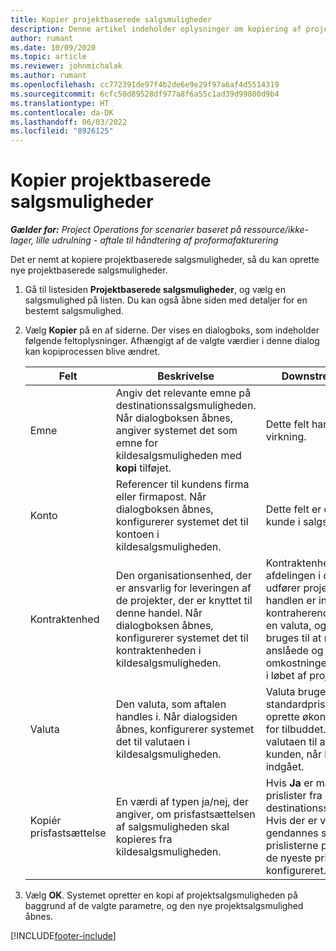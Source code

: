 ```yaml
---
title: Kopier projektbaserede salgsmuligheder
description: Denne artikel indeholder oplysninger om kopiering af projektbaserede salgsmuligheder i Project Operations.
author: rumant
ms.date: 10/09/2020
ms.topic: article
ms.reviewer: johnmichalak
ms.author: rumant
ms.openlocfilehash: cc772391de97f4b2de6e9e29f97a6af4d5514319
ms.sourcegitcommit: 6cfc50d89528df977a8f6a55c1ad39d99800d9b4
ms.translationtype: HT
ms.contentlocale: da-DK
ms.lasthandoff: 06/03/2022
ms.locfileid: "8926125"
---
```

# <a name="copy-project-based-opportunities"></a>Kopier projektbaserede salgsmuligheder

_**Gælder for:** Project Operations for scenarier baseret på ressource/ikke-lager, lille udrulning - aftale til håndtering af proformafakturering_


Det er nemt at kopiere projektbaserede salgsmuligheder, så du kan oprette nye projektbaserede salgsmuligheder. 

1. Gå til listesiden **Projektbaserede salgsmuligheder**, og vælg en salgsmulighed på listen. Du kan også åbne siden med detaljer for en bestemt salgsmulighed. 
2. Vælg **Kopier** på en af siderne. Der vises en dialogboks, som indeholder følgende feltoplysninger. Afhængigt af de valgte værdier i denne dialog kan kopiprocessen blive ændret.

    | **Felt** | **Beskrivelse** | **Downstream-virkning** |
    | --- | --- | --- |
    | Emne | Angiv det relevante emne på destinationssalgsmuligheden. Når dialogboksen åbnes, angiver systemet det som emne for kildesalgsmuligheden med **kopi** tilføjet. | Dette felt har ingen afledt virkning. |
    | Konto | Referencer til kundens firma eller firmapost. Når dialogboksen åbnes, konfigurerer systemet det til kontoen i kildesalgsmuligheden. | Dette felt er den primære kunde i salgsmuligheden. |
    | Kontraktenhed | Den organisationsenhed, der er ansvarlig for leveringen af de projekter, der er knyttet til denne handel. Når dialogboksen åbnes, konfigurerer systemet det til kontraktenheden i kildesalgsmuligheden. | Kontraktenheden er afdelingen i det firma, der udfører projekterne, når handlen er indgået. Alle kontraherende enheder har en valuta, og denne valuta bruges til at rapportere de anslåede og faktiske omkostninger, der er påløbet i løbet af projektet. |
    | Valuta | Den valuta, som aftalen handles i. Når dialogsiden åbnes, konfigurerer systemet det til valutaen i kildesalgsmuligheden. | Valuta bruges til en standardprisliste og til at oprette økonomiske estimater for tilbuddet. Til sidst bruges valutaen til at fakturere kunden, når handlen er indgået. |
    | Kopiér prisfastsættelse | En værdi af typen ja/nej, der angiver, om prisfastsættelsen af salgsmuligheden skal kopieres fra kildesalgsmuligheden. | Hvis **Ja** er markeret, kopieres prislister fra kilden til destinationssalgsmuligheden. Hvis der er valgt **Nej** gendannes standarderne for prislisterne på baggrund af de nyeste prislister, der er konfigureret. |

3. Vælg **OK**. Systemet opretter en kopi af projektsalgsmuligheden på baggrund af de valgte parametre, og den nye projektsalgsmulighed åbnes.


[!INCLUDE[footer-include](../includes/footer-banner.md)]